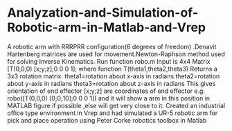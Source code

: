 # Analyzation-and-Simulation-of-Robotic-arm-in-Matlab-and-Vrep
A robotic arm with RRRPRR configuration(6 degrees of freedom) .Denavit Hartenberg matrices are used for movement.Newton-Raphson method used for solving Inverse Kinematics.
Run function robo.m
Input is 4x4 Matrix
[T(0,0,0) [x;y;z];0 0 0 1];
where function T(theta1,theta2,theta3)
Returns a 3x3 rotation matrix.
theta1=rotation about x-axis in radians
theta2=rotation about y-axis in radians
theta3=rotation about z-axis in radians
This gives orientation of end effector
[x;y;z] are coordinates of end effector
e.g. robo([T(0,0,0) [0;0;10];0 0 0 1])
and it will show a arm in this position in MATLAB figure if possible ,else will get very close to it.
Created an industrial office type environment in Vrep and had simulated a UR-5 robotic arm for pick and place operation using Peter Corke
robotics toolbox in Matlab
